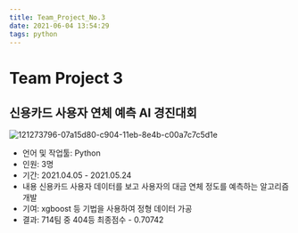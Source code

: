 ```yaml
---
title: Team_Project_No.3
date: 2021-06-04 13:54:29
tags: python
---
```


# Team Project 3

## 신용카드 사용자 연체 예측 AI 경진대회

![121273796-07a15d80-c904-11eb-8e4b-c00a7c7c5d1e](https://user-images.githubusercontent.com/59479116/121624659-e0d25b00-caac-11eb-9f9f-7caba9200008.png)

- 언어 및 작업툴: Python
- 인원: 3명
- 기간: 2021.04.05 - 2021.05.24
- 내용
    신용카드 사용자 데이터를 보고 사용자의 대금 연체 정도를 예측하는 알고리즘 개발
- 기여: xgboost 등 기법을 사용하여 정형 데이터 가공
- 결과: 714팀 중 404등 최종점수 - 0.70742
